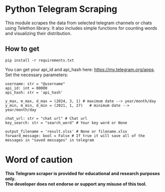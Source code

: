 # Python Telegram Scraping
This module scrapes the data from selected telegram channels or chats using Telethon library. It also includes simple functions for counting words and visualizing their distribution.
## How to get
```
pip install -r requirements.txt
```
You can get your api_id and api_hash here: https://my.telegram.org/apps. \
Set the necessary parameters:
```
username: str = "@username"                                   
api_id: int = 00000
api_hash: str = 'api_hash'

y_max, m_max, d_max = (2024, 3, 1) # maximum date --> year/month/day
y_min, m_min, d_min = (2021, 1, 27)   # minimum date --> year/month/day
 
chat_url: str = "chat url" # Chat url
key_search: str = "search_word" # Your key word or None

output_filename = 'result.xlsx' # None or filename.xlsx
forward_message: bool = False # If true it will save all of the messages in "saved messages" in telegram
```
# Word of caution
**This Telegram scraper is provided for educational and research purposes only.** \
**The developer does not endorse or support any misuse of this tool.**